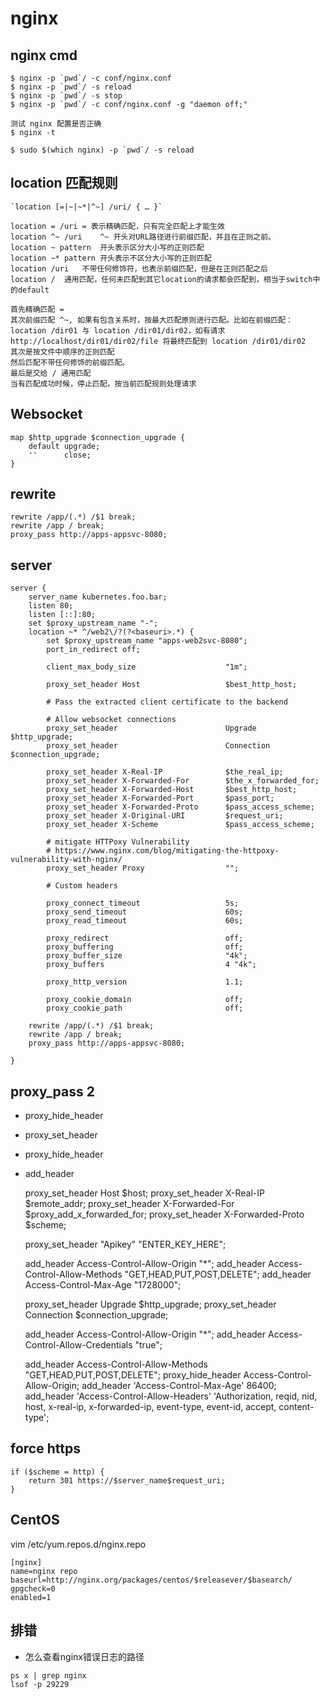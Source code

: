 # nginx

## nginx cmd

    $ nginx -p `pwd`/ -c conf/nginx.conf
    $ nginx -p `pwd`/ -s reload
    $ nginx -p `pwd`/ -s stop
    $ nginx -p `pwd`/ -c conf/nginx.conf -g "daemon off;"

    测试 nginx 配置是否正确
    $ nginx -t

    $ sudo $(which nginx) -p `pwd`/ -s reload

## location 匹配规则

    `location [=|~|~*|^~] /uri/ { … }`

    location = /uri	= 表示精确匹配，只有完全匹配上才能生效
    location ^~ /uri	^~ 开头对URL路径进行前缀匹配，并且在正则之前。
    location ~ pattern	开头表示区分大小写的正则匹配
    location ~* pattern	开头表示不区分大小写的正则匹配
    location /uri	不带任何修饰符，也表示前缀匹配，但是在正则匹配之后
    location /	通用匹配，任何未匹配到其它location的请求都会匹配到，相当于switch中的default

    首先精确匹配 =
    其次前缀匹配 ^~, 如果有包含关系时，按最大匹配原则进行匹配。比如在前缀匹配：location /dir01 与 location /dir01/dir02，如有请求 http://localhost/dir01/dir02/file 将最终匹配到 location /dir01/dir02
    其次是按文件中顺序的正则匹配
    然后匹配不带任何修饰的前缀匹配。
    最后是交给 / 通用匹配
    当有匹配成功时候，停止匹配，按当前匹配规则处理请求

## Websocket

    map $http_upgrade $connection_upgrade {
        default upgrade;
        ''      close;
    }

## rewrite

    rewrite /app/(.*) /$1 break;
    rewrite /app / break;
    proxy_pass http://apps-appsvc-8080;

## server

```
server {
    server_name kubernetes.foo.bar;
    listen 80;
    listen [::]:80;
    set $proxy_upstream_name "-";
    location ~* ^/web2\/?(?<baseuri>.*) {
        set $proxy_upstream_name "apps-web2svc-8080";
        port_in_redirect off;

        client_max_body_size                    "1m";

        proxy_set_header Host                   $best_http_host;

        # Pass the extracted client certificate to the backend

        # Allow websocket connections
        proxy_set_header                        Upgrade           $http_upgrade;
        proxy_set_header                        Connection        $connection_upgrade;

        proxy_set_header X-Real-IP              $the_real_ip;
        proxy_set_header X-Forwarded-For        $the_x_forwarded_for;
        proxy_set_header X-Forwarded-Host       $best_http_host;
        proxy_set_header X-Forwarded-Port       $pass_port;
        proxy_set_header X-Forwarded-Proto      $pass_access_scheme;
        proxy_set_header X-Original-URI         $request_uri;
        proxy_set_header X-Scheme               $pass_access_scheme;

        # mitigate HTTPoxy Vulnerability
        # https://www.nginx.com/blog/mitigating-the-httpoxy-vulnerability-with-nginx/
        proxy_set_header Proxy                  "";

        # Custom headers

        proxy_connect_timeout                   5s;
        proxy_send_timeout                      60s;
        proxy_read_timeout                      60s;

        proxy_redirect                          off;
        proxy_buffering                         off;
        proxy_buffer_size                       "4k";
        proxy_buffers                           4 "4k";

        proxy_http_version                      1.1;

        proxy_cookie_domain                     off;
        proxy_cookie_path                       off;

    rewrite /app/(.*) /$1 break;
    rewrite /app / break;
    proxy_pass http://apps-appsvc-8080;

}
```

## proxy_pass 2

- proxy_hide_header
- proxy_set_header
- proxy_hide_header
- add_header


    proxy_set_header Host $host;
    proxy_set_header X-Real-IP $remote_addr;
    proxy_set_header X-Forwarded-For $proxy_add_x_forwarded_for;
    proxy_set_header X-Forwarded-Proto $scheme;

    proxy_set_header "Apikey" "ENTER_KEY_HERE";

    add_header Access-Control-Allow-Origin "*";
    add_header Access-Control-Allow-Methods "GET,HEAD,PUT,POST,DELETE";
    add_header Access-Control-Max-Age "1728000";

    proxy_set_header Upgrade $http_upgrade;
    proxy_set_header Connection $connection_upgrade;

    add_header Access-Control-Allow-Origin "*";
    add_header Access-Control-Allow-Credentials "true";

    add_header Access-Control-Allow-Methods "GET,HEAD,PUT,POST,DELETE";
    proxy_hide_header Access-Control-Allow-Origin;
    add_header 'Access-Control-Max-Age' 86400;
    add_header 'Access-Control-Allow-Headers' 'Authorization, reqid, nid, host, x-real-ip, x-forwarded-ip, event-type, event-id, accept, content-type';

## force https

    if ($scheme = http) {
        return 301 https://$server_name$request_uri;
    }


## CentOS

vim /etc/yum.repos.d/nginx.repo

```
[nginx]
name=nginx repo
baseurl=http://nginx.org/packages/centos/$releasever/$basearch/
gpgcheck=0
enabled=1
```

## 排错

* 怎么查看nginx错误日志的路径

```
ps x | grep nginx
lsof -p 29229
```
